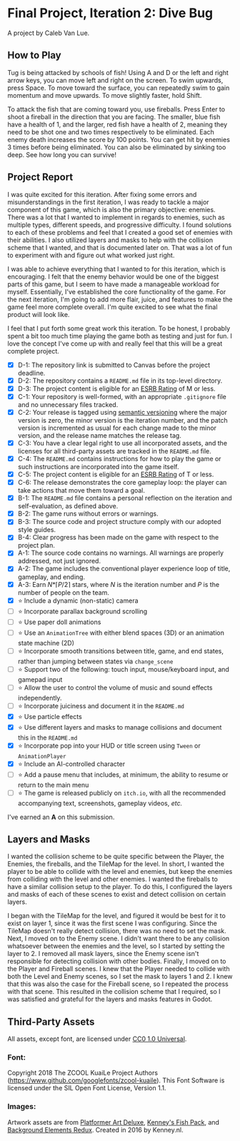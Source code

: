 # Final Project, Iteration 2: Dive Bug
A project by Caleb Van Lue.

## How to Play
Tug is being attacked by schools of fish! Using A and D or the left and right arrow keys, you can move left and right on the screen. To swim upwards, press Space. To move toward the surface, you can repeatedly swim to gain momentum and move upwards. To move slightly faster, hold Shift.

To attack the fish that are coming toward you, use fireballs. Press Enter to shoot a fireball in the direction that you are facing. The smaller, blue fish have a health of 1, and the larger, red fish have a health of 2, meaning they need to be shot one and two times respectively to be eliminated. Each enemy death increases the score by 100 points. You can get hit by enemies 3 times before being eliminated. You can also be eliminated by sinking too deep. See how long you can survive!


## Project Report
I was quite excited for this iteration. After fixing some errors and misunderstandings in the first iteration, I was ready to tackle a major component of this game, which is also the primary objective: enemies. There was a lot that I wanted to implement in regards to enemies, such as multiple types, different speeds, and progressive difficulty. I found solutions to each of these problems and feel that I created a good set of enemies with their abilities. I also utilized layers and masks to help with the collision scheme that I wanted, and that is documented later on. That was a lot of fun to experiment with and figure out what worked just right.

I was able to achieve everything that I wanted to for this iteration, which is encouraging. I felt that the enemy behavior would be one of the biggest parts of this game, but I seem to have made a manageable workload for myself. Essentially, I've established the core functionality of the game. For the next iteration, I'm going to add more flair, juice, and features to make the game feel more complete overall. I'm quite excited to see what the final product will look like.

I feel that I put forth some great work this iteration. To be honest, I probably spent a bit too much time playing the game both as testing and just for fun. I love the concept I've come up with and really feel that this will be a great complete project. 

- [X] D-1: The repository link is submitted to Canvas before the project deadline.
- [X] D-2: The repository contains a <code>README.md</code> file in its top-level directory.
- [X] D-3: The project content is eligible for an <a href="https://www.esrb.org/ratings-guide/">ESRB Rating</a> of M or less.
- [X] C-1: Your repository is well-formed, with an appropriate <code>.gitignore</code> file and no unnecessary files tracked.
- [X] C-2: Your release is tagged using <a href="https://semver.org/">semantic versioning</a> where the major version is zero, the minor version is the iteration number, and the patch version is incremented as usual for each change made to the minor version, and the release name matches the release tag.
- [X] C-3: You have a clear legal right to use all incorporated assets, and the licenses for all third-party assets are tracked in the <code>README.md</code> file.
- [X] C-4: The <code>README.md</code> contains instructions for how to play the game or such instructions are incorporated into the game itself.
- [X] C-5: The project content is eligible for an <a href="https://www.esrb.org/ratings-guide/">ESRB Rating</a> of T or less.
- [X] C-6: The release demonstrates the core gameplay loop: the player can take actions that move them toward a goal.
- [X] B-1: The <code>README.md</code> file contains a personal reflection on the iteration and self-evaluation, as defined above.
- [X] B-2: The game runs without errors or warnings.
- [X] B-3: The source code and project structure comply with our adopted style guides.
- [X] B-4: Clear progress has been made on the game with respect to the project plan.
- [X] A-1: The source code contains no warnings. All warnings are properly addressed, not just ignored.
- [X] A-2: The game includes the conventional player experience loop of title, gameplay, and ending.
- [X] A-3: Earn <em>N</em>*&lceil;<em>P</em>/2&rceil; stars, where <em>N</em> is the iteration number and <em>P</em> is the number of people on the team.
- [X] ⭐ Include a dynamic (non-static) camera
- [ ] ⭐ Incorporate parallax background scrolling
- [ ] ⭐ Use paper doll animations
- [ ] ⭐ Use an <code>AnimationTree</code> with either blend spaces (3D) or an animation state machine (2D)
- [ ] ⭐ Incorporate smooth transitions between title, game, and end states, rather than jumping between states via <code>change_scene</code>
- [ ] ⭐ Support two of the following: touch input, mouse/keyboard input, and gamepad input
- [ ] ⭐ Allow the user to control the volume of music and sound effects independently.
- [ ] ⭐ Incorporate juiciness and document it in the <code>README.md</code>
- [X] ⭐ Use particle effects
- [X] ⭐ Use different layers and masks to manage collisions and document this in the <code>README.md</code>
- [X] ⭐ Incorporate pop into your HUD or title screen using <code>Tween</code> or <code>AnimationPlayer</code>
- [X] ⭐ Include an AI-controlled character
- [ ] ⭐ Add a pause menu that includes, at minimum, the ability to resume or return to the main menu
- [ ] ⭐ The game is released publicly on <code>itch.io</code>, with all the recommended accompanying text, screenshots, gameplay videos, <i>etc.</i>

I've earned an **A** on this submission.

## Layers and Masks
I wanted the collision scheme to be quite specific between the Player, the Enemies, the fireballs, and the TileMap for the level. In short, I wanted the player to be able to collide with the level and enemies, but keep the enemies from colliding with the level and other enemies. I wanted the fireballs to have a similar collision setup to the player. To do this, I configured the layers and masks of each of these scenes to exist and detect collision on certain layers. 

I began with the TileMap for the level, and figured it would be best for it to exist on layer 1, since it was the first scene I was configuring. Since the TileMap doesn't really detect collision, there was no need to set the mask. Next, I moved on to the Enemy scene. I didn't want there to be any collision whatsoever between the enemies and the level, so I started by setting the layer to 2. I removed all mask layers, since the Enemy scene isn't responsible for detecting collision with other bodies. Finally, I moved on to the Player and Fireball scenes. I knew that the Player needed to collide with both the Level and Enemy scenes, so I set the mask to layers 1 and 2. I knew that this was also the case for the Fireball scene, so I repeated the process with that scene. This resulted in the collision scheme that I required, so I was satisfied and grateful for the layers and masks features in Godot. 

## Third-Party Assets
All assets, except font, are licensed under [CC0 1.0 Universal](https://creativecommons.org/publicdomain/zero/1.0/). 

### Font: 
Copyright 2018 The ZCOOL KuaiLe Project Authors (https://www.github.com/googlefonts/zcool-kuaile). This Font Software is licensed under the SIL Open Font License, Version 1.1.

### Images:
Artwork assets are from [Platformer Art Deluxe](https://kenney.nl/assets/platformer-art-deluxe), [Kenney's Fish Pack](https://kenney.nl/assets/fish-pack), and [Background Elements Redux](https://kenney.nl/assets/background-elements-redux). Created in 2016 by Kenney.nl.
